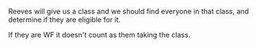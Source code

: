 Reeves will give us a class and we should find everyone in that class, and determine if they are eligible for it.

If they are WF it doesn't count as them taking the class.